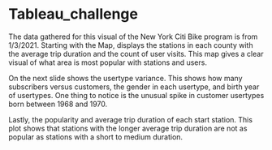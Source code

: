 # Tableau_challenge

The data gathered for this visual of the New York Citi Bike program is from 1/3/2021.
Starting with the Map, displays the stations in each county with the average trip duration and the count of user visits.
This map gives a clear visual of what area is most popular with stations and users.

On the next slide shows the usertype variance. This shows how many subscribers versus customers, the gender in each usertype, and birth year of usertypes.
One thing to notice is the unusual spike in customer usertypes born between 1968 and 1970.

Lastly, the popularity and average trip duration of each start station.
This plot shows that stations with the longer average trip duration are not as popular as stations with a short to medium duration.
